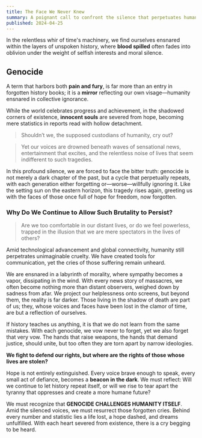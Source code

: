 ```yaml
---
title: The Face We Never Knew
summary: A poignant call to confront the silence that perpetuates humanity’s darkest cycles.
published: 2024-04-25
---
```


In the relentless whir of time's machinery, we find ourselves ensnared within the layers of unspoken history, where **blood spilled** often fades into oblivion under the weight of selfish interests and moral silence.

## Genocide

A term that harbors both **pain and fury**, is far more than an entry in forgotten history books; it is a **mirror** reflecting our own visage—humanity ensnared in collective ignorance.

While the world celebrates progress and achievement, in the shadowed corners of existence, **innocent souls** are severed from hope, becoming mere statistics in reports read with hollow detachment.

> Shouldn’t we, the supposed custodians of humanity, cry out?

> Yet our voices are drowned beneath waves of sensational news, entertainment that excites, and the relentless noise of lives that seem indifferent to such tragedies.

In this profound silence, we are forced to face the bitter truth: genocide is not merely a dark chapter of the past, but a cycle that perpetually repeats, with each generation either forgetting or—worse—willfully ignoring it. Like the setting sun on the eastern horizon, this tragedy rises again, greeting us with the faces of those once full of hope for freedom, now forgotten.

### Why Do We Continue to Allow Such Brutality to Persist?

> Are we too comfortable in our distant lives, or do we feel powerless, trapped in the illusion that we are mere spectators in the lives of others?

Amid technological advancement and global connectivity, humanity still perpetrates unimaginable cruelty. We have created tools for communication, yet the cries of those suffering remain unheard.

We are ensnared in a labyrinth of morality, where sympathy becomes a vapor, dissipating in the wind. With every news story of massacres, we often become nothing more than distant observers, weighed down by sadness from afar. We project our helplessness onto screens, but beyond them, the reality is far darker. Those living in the shadow of death are part of us; they, whose voices and faces have been lost in the clamor of time, are but a reflection of ourselves.

If history teaches us anything, it is that we do not learn from the same mistakes. With each genocide, we vow never to forget, yet we also forget that very vow. The hands that raise weapons, the hands that demand justice, should unite, but too often they are torn apart by narrow ideologies.

**We fight to defend our rights, but where are the rights of those whose lives are stolen?**

Hope is not entirely extinguished. Every voice brave enough to speak, every small act of defiance, becomes a **beacon in the dark**. We must reflect: Will we continue to let history repeat itself, or will we rise to tear apart the tyranny that oppresses and create a more humane future?

We must recognize that **GENOCIDE CHALLENGES HUMANITY ITSELF**. Amid the silenced voices, we must resurrect those forgotten cries. Behind every number and statistic lies a life lost, a hope dashed, and dreams unfulfilled. With each heart severed from existence, there is a cry begging to be heard.
